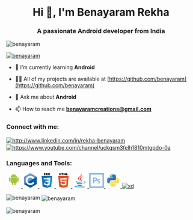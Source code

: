 <h1 align="center">Hi 👋, I'm Benayaram Rekha</h1>
<h3 align="center">A passionate Android developer from India</h3>

<p align="left"> <img src="https://komarev.com/ghpvc/?username=benayaram&label=Profile%20views&color=0e75b6&style=flat" alt="benayaram" /> </p>

<p align="left"> <a href="https://github.com/ryo-ma/github-profile-trophy"><img src="https://github-profile-trophy.vercel.app/?username=benayaram" alt="benayaram" /></a> </p>

- 🌱 I’m currently learning **Android**

- 👨‍💻 All of my projects are available at [https://github.com/benayaram](https://github.com/benayaram)

- 💬 Ask me about **Android**

- 📫 How to reach me **benayaramcreations@gmail.com**

<h3 align="left">Connect with me:</h3>
<p align="left">
<a href="https://linkedin.com/in/http://www.linkedin.com/in/rekha-benayaram" target="blank"><img align="center" src="https://raw.githubusercontent.com/rahuldkjain/github-profile-readme-generator/master/src/images/icons/Social/linked-in-alt.svg" alt="http://www.linkedin.com/in/rekha-benayaram" height="30" width="40" /></a>
<a href="https://www.youtube.com/c/https://www.youtube.com/channel/uckqsm3felh1810mtgpdo-0a" target="blank"><img align="center" src="https://raw.githubusercontent.com/rahuldkjain/github-profile-readme-generator/master/src/images/icons/Social/youtube.svg" alt="https://www.youtube.com/channel/uckqsm3felh1810mtgpdo-0a" height="30" width="40" /></a>
</p>

<h3 align="left">Languages and Tools:</h3>
<p align="left"> <a href="https://developer.android.com" target="_blank" rel="noreferrer"> <img src="https://raw.githubusercontent.com/devicons/devicon/master/icons/android/android-original-wordmark.svg" alt="android" width="40" height="40"/> </a> <a href="https://www.cprogramming.com/" target="_blank" rel="noreferrer"> <img src="https://raw.githubusercontent.com/devicons/devicon/master/icons/c/c-original.svg" alt="c" width="40" height="40"/> </a> <a href="https://www.w3schools.com/css/" target="_blank" rel="noreferrer"> <img src="https://raw.githubusercontent.com/devicons/devicon/master/icons/css3/css3-original-wordmark.svg" alt="css3" width="40" height="40"/> </a> <a href="https://www.w3.org/html/" target="_blank" rel="noreferrer"> <img src="https://raw.githubusercontent.com/devicons/devicon/master/icons/html5/html5-original-wordmark.svg" alt="html5" width="40" height="40"/> </a> <a href="https://www.java.com" target="_blank" rel="noreferrer"> <img src="https://raw.githubusercontent.com/devicons/devicon/master/icons/java/java-original.svg" alt="java" width="40" height="40"/> </a> <a href="https://www.photoshop.com/en" target="_blank" rel="noreferrer"> <img src="https://raw.githubusercontent.com/devicons/devicon/master/icons/photoshop/photoshop-line.svg" alt="photoshop" width="40" height="40"/> </a> <a href="https://www.python.org" target="_blank" rel="noreferrer"> <img src="https://raw.githubusercontent.com/devicons/devicon/master/icons/python/python-original.svg" alt="python" width="40" height="40"/> </a> <a href="https://www.adobe.com/products/xd.html" target="_blank" rel="noreferrer"> <img src="https://cdn.worldvectorlogo.com/logos/adobe-xd.svg" alt="xd" width="40" height="40"/> </a> </p>

<p><img align="left" src="https://github-readme-stats.vercel.app/api/top-langs?username=benayaram&show_icons=true&locale=en&layout=compact" alt="benayaram" /></p>

<p>&nbsp;<img align="center" src="https://github-readme-stats.vercel.app/api?username=benayaram&show_icons=true&locale=en" alt="benayaram" /></p>

<p><img align="center" src="https://github-readme-streak-stats.herokuapp.com/?user=benayaram&" alt="benayaram" /></p>
